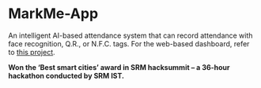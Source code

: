 # MarkMe-App
An intelligent AI-based attendance system that can record attendance with face recognition, Q.R., or N.F.C. tags. For the web-based dashboard, refer to [this project](https://github.com/ashwin2k/MarkME--Web/tree/master).

**Won the ‘Best smart cities’ award in SRM hacksummit – a 36-hour hackathon conducted by SRM IST.**
